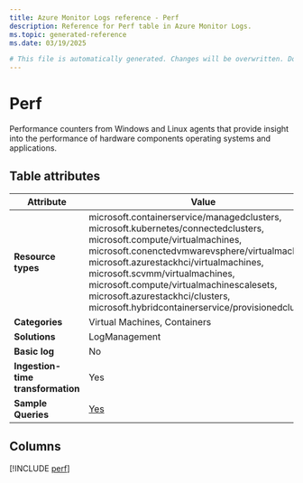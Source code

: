 ```yaml
---
title: Azure Monitor Logs reference - Perf
description: Reference for Perf table in Azure Monitor Logs.
ms.topic: generated-reference
ms.date: 03/19/2025

# This file is automatically generated. Changes will be overwritten. Do not change this file directly.
---
```


# Perf

Performance counters from Windows and Linux agents that provide insight into the performance of hardware components operating systems and applications.


## Table attributes

|Attribute|Value|
|---|---|
|**Resource types**|microsoft.containerservice/managedclusters,<br>microsoft.kubernetes/connectedclusters,<br>microsoft.compute/virtualmachines,<br>microsoft.conenctedvmwarevsphere/virtualmachines,<br>microsoft.azurestackhci/virtualmachines,<br>microsoft.scvmm/virtualmachines,<br>microsoft.compute/virtualmachinescalesets,<br>microsoft.azurestackhci/clusters,<br>microsoft.hybridcontainerservice/provisionedclusters|
|**Categories**|Virtual Machines, Containers|
|**Solutions**| LogManagement|
|**Basic log**|No|
|**Ingestion-time transformation**|Yes|
|**Sample Queries**|[Yes](/azure/azure-monitor/reference/queries/perf)|



## Columns
  
[!INCLUDE [perf](~/reusable-content/ce-skilling/azure/includes/azure-monitor/reference/tables/perf-include.md)]
